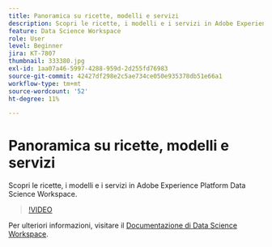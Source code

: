 ```yaml
---
title: Panoramica su ricette, modelli e servizi
description: Scopri le ricette, i modelli e i servizi in Adobe Experience Platform Data Science Workspace.
feature: Data Science Workspace
role: User
level: Beginner
jira: KT-7807
thumbnail: 333380.jpg
exl-id: 1aa07a46-5997-4288-959d-2d255fd76983
source-git-commit: 42427df298e2c5ae734ce050e935378db51e66a1
workflow-type: tm+mt
source-wordcount: '52'
ht-degree: 11%

---
```


# Panoramica su ricette, modelli e servizi

Scopri le ricette, i modelli e i servizi in Adobe Experience Platform Data Science Workspace.

>[!VIDEO](https://video.tv.adobe.com/v/333380?quality=12&learn=on)

Per ulteriori informazioni, visitare il [Documentazione di Data Science Workspace](https://experienceleague.adobe.com/docs/experience-platform/data-science-workspace/home.html?lang=it).
